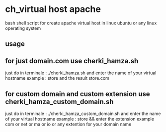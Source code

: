 # ch_virtual host apache
bash shell script for create apache virtual host  in linux ubuntu or any linux operating system

## usage 
## for just domain.com use  cherki_hamza.sh
just do in terminale :  ./cherki_hamza.sh and enter the name of your virtual hostname example : store and the result store.com  

## for custom domain and custom extension  use cherki_hamza_custom_domain.sh
just do in terminale :  ./cherki_hamza_custom_domain.sh and enter the name of your virtual hostname example : store  && enter the extension example com or net or ma or io or any extention for your domain name
